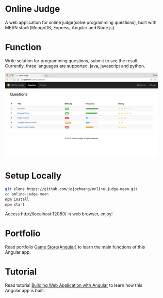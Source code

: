 # Online Judge
A web application for online judge(solve programming questions), built with MEAN stack(MongoDB, Express, Angular and Node.js).

# Function
Write solution for programming questions, submit to see the result. Currently, three languages are supported, java, javascript and python.

<kbd>![image](/public/onlinejudge.png)</kbd>

# Setup Locally
```bash
git clone https://github.com/jojozhuang/online-judge-mean.git
cd online-judge-mean
npm install
npm start
```
Access http://localhost:12080/ in web browser, enjoy!

# Portfolio
Read portfolio [Game Store(Angular)](http://jojozhuang.github.io/portfolio/game-store-angular/) to learn the main functions of this Angular app.

# Tutorial
Read tutorial [Building Web Application with Angular](http://jojozhuang.github.io/tutorial/angular/building-web-application-with-angular/) to learn how this Angular app is built.
